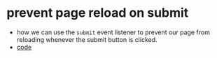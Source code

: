 # prevent page reload on submit

-   how we can use the `submit` event listener to prevent our page from reloading whenever the submit button is clicked.
-   [code](app.js)

